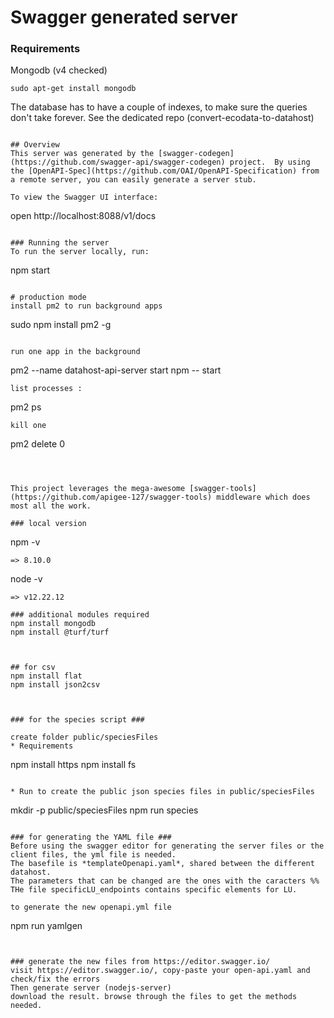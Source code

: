 # Swagger generated server


### Requirements

Mongodb (v4 checked)
```
sudo apt-get install mongodb
```


The database has to have a couple of indexes, to make sure the queries don't take forever.
See the dedicated repo (convert-ecodata-to-datahost)
```

## Overview
This server was generated by the [swagger-codegen](https://github.com/swagger-api/swagger-codegen) project.  By using the [OpenAPI-Spec](https://github.com/OAI/OpenAPI-Specification) from a remote server, you can easily generate a server stub.

To view the Swagger UI interface:

```
open http://localhost:8088/v1/docs
```

### Running the server
To run the server locally, run:

```
npm start
```

# production mode 
install pm2 to run background apps
```
sudo npm install pm2 -g
```

run one app in the background
```
pm2 --name datahost-api-server start npm -- start
```
list processes :
```
pm2 ps
```
kill one
```
pm2 delete 0
```



This project leverages the mega-awesome [swagger-tools](https://github.com/apigee-127/swagger-tools) middleware which does most all the work.

### local version 
```
npm -v
```
=> 8.10.0
```
node -v
```
=> v12.22.12

### additional modules required
npm install mongodb
npm install @turf/turf



## for csv
npm install flat
npm install json2csv



### for the species script ###

create folder public/speciesFiles
* Requirements
```
npm install https
npm install fs
```

* Run to create the public json species files in public/speciesFiles
```
mkdir -p public/speciesFiles
npm run species
```

### for generating the YAML file ###
Before using the swagger editor for generating the server files or the client files, the yml file is needed.
The basefile is *templateOpenapi.yaml*, shared between the different datahost.
The parameters that can be changed are the ones with the caracters %%
THe file specificLU_endpoints contains specific elements for LU.

to generate the new openapi.yml file
```
npm run yamlgen
```


### generate the new files from https://editor.swagger.io/
visit https://editor.swagger.io/, copy-paste your open-api.yaml and check/fix the errors
Then generate server (nodejs-server)
download the result. browse through the files to get the methods needed.
